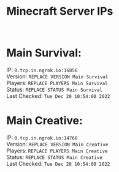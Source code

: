 
# Minecraft Server IPs

</br><h1>Main Survival:</h1>IP: `0.tcp.in.ngrok.io:16856` </br> Version: `REPLACE VERSION Main Survival` </br> Players: `REPLACE PLAYERS Main Survival` </br> Status: `REPLACE STATUS Main Survival` </br> Last Checked: `Tue Dec 20 10:54:00 2022`
</br><h1>Main Creative:</h1>IP: `0.tcp.in.ngrok.io:14768` </br> Version: `REPLACE VERSION Main Creative` </br> Players: `REPLACE PLAYERS Main Creative` </br> Status: `REPLACE STATUS Main Creative` </br> Last Checked: `Tue Dec 20 10:54:00 2022`
